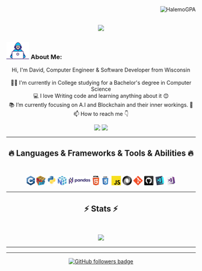 <img align="right" src="https://visitor-badge.laobi.icu/badge?page_id=HalemoGPA/HalemoGPA" alt="HalemoGPA">    
<!-- [![Typing SVG](https://readme-typing-svg.herokuapp.com?center=true&lines=This+is+HalemoGPA;Nice+to+meet+you+%F0%9F%91%8B)](https://git.io/typing-svg)       -->

<h1 align="center">
  <a href="https://git.io/typing-svg">
    <img src="https://readme-typing-svg.herokuapp.com/?lines=This+is+David;Welcome+to+my+page;Nice+to+meet+you+%F0%9F%91%8B&center=true&size=30">
  </a>
</h1>
   
###  <img src="/images/Developer.gif" alt="developer gif"  height="45px">  About Me:
<p align="center">
  Hi, I'm David, Computer Engineer & Software Developer from Wisconsin
  <br>
  <br>
  👨‍🎓 I'm currently in College studying for a Bachelor's degree in  Computer Science
  <br>
  💻 I love Writing code and learning anything about it 😊
  <br>
  📚 I’m currently focusing on A.I and Blockchain and their inner workings. 🤖
  <br>
  📫 How to reach me 👇
</p>
<p align="center"> <a href="[https://www.linkedin.com/in/david-dina](https://www.linkedin.com/in/david-dina-681bba222/)/"><img src="https://img.shields.io/badge/linkedin-%230077B5.svg?&style=for-the-badge&logo=linkedin&logoColor=white" height=23></a> <a href="mailto:starlorddev05@gmail.com"><img src="https://img.shields.io/badge/Gmail-D14836?style=for-the-badge&logo=gmail&logoColor=white" height=23></a>
  </p>
<hr>
<h2 align="center">🔥 Languages & Frameworks & Tools & Abilities 🔥</h2><br>
<p align="center">
<!--   <code><img title="C" height="25" src="images/c.svg"></code> -->
  <img title="C++" height="25" src="images/cpp.svg"></code>
  <img title="Problem Solving" height="25" src="images/problemSolving.png">
<!--   <code><img title="C#" height="25" src="images/cSharp.svg"></code> -->
  <img title="Python" height="25" src="images/python-original.svg">
  <img title="Numpy" height="25" src="images/numpy.svg">
  <img title="Pandas" height="25" src="images/pandas.svg">
  <img title="HTML5" height="25" src="images/html5.svg">
  <img title="CSS" height="25" src="images/css.svg">
  <img title="Javascript" height="25" src="images/javascript.svg">
  <img title="JSON" height="25" src="images/json.svg">
  <img title="Git" height="25" src="images/git-original.svg">
  <img title="GitHub" height="25" src="images/github.svg">
  <img title="Visual Studio Code" height="25" src="images/vscode.png">
  <img title="Microsoft Visual Studio" height="25" src="images/visualstudio.png">
</p>
<hr>

<h2 align="center">⚡ Stats ⚡</h2>
<br>



<p align="center">
<a href="https://github.com/David-Dina/">
      <img width=325  src="https://github-readme-stats.vercel.app/api/top-langs/?username=David-Dina&hide=c%23,powershell,Mathematica,Ruby,Objective-C,Objective-C%2b%2b,Cuda&title_color=61dafb&text_color=ffffff&icon_color=61dafb&bg_color=20232a&langs_count=8&layout=compact&border_color=61dafb&hide_border=true" />
 </a>
</p>

<hr>

<hr>
<p align="center">
  <a href="https://www.github.com/David-Dina" target="_blank" rel="noreferrer"><img src="https://img.shields.io/github/followers/David-Dina?logo=github&style=for-the-badge&color=282b2f&labelColor=0d1117" alt="GitHub followers badge" /></a>
</p>

<!-- WALLET-LINKING-BEGIN
{
  "lastUpdated": "2025-07-29T21:02:12.861Z",
  "wallets": [
    {
      "chain": "ethereum",
      "address": "0x3943C0E3e5FF201cEB6774303Cdb348af99891aD"
    },
    {
      "chain": "solana",
      "address": "HANzK5XYQMSsTfb5vEzkpFMRuZJRz5jbeZ3d5DMedEoX"
    }
  ]
}
WALLET-LINKING-END -->

<!--
**starlordXD69/starlordXD69** is a ✨ _special_ ✨ repository because its `README.md` (this file) appears on your GitHub profile.

Here are some ideas to get you started:

- 🔭 I’m currently working on ...
- 🌱 I’m currently learning ...
- 👯 I’m looking to collaborate on ...
- 🤔 I’m looking for help with ...
- 💬 Ask me about ...
- 📫 How to reach me: ...
- 😄 Pronouns: ...
- ⚡ Fun fact: ...
-->
